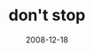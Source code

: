 ---
layout: base.njk
title : 'don&#39;t stop' 
view_title : 'don&#39;t stop' 
year : '2008' 
date : '2008-12-18' 
img_file : '/drawing/dontstop.jpg' 
html_file : 'dontstop' 
next_html : 'pleasecomehome.html' 
year_order : '581' 
permalink : "title/{{html_file}}.html"
---